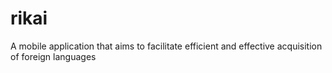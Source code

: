 # rikai
A mobile application that aims to facilitate efficient and effective acquisition of foreign languages
